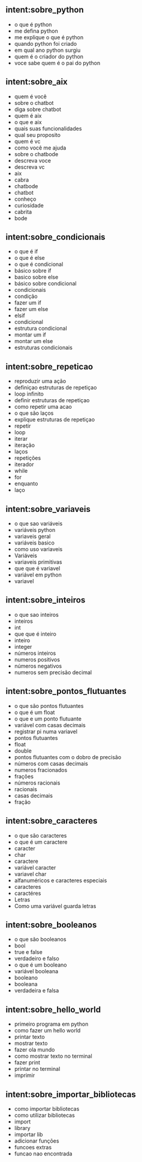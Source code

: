 ## intent:sobre_python
- o que é python
- me defina python
- me explique o que é python
- quando python foi criado
- em qual ano python surgiu
- quem é o criador do python
- voce sabe quem é o pai do python

## intent:sobre_aix
- quem é você
- sobre o chatbot
- diga sobre chatbot
- quem é aix
- o que e aix
- quais suas funcionalidades
- qual seu proposito
- quem é vc
- como você me ajuda
- sobre o chatbode
- descreva voce
- descreva vc
- aix
- cabra
- chatbode
- chatbot
- conheço
- curiosidade
- cabrita
- bode

## intent:sobre_condicionais
- o que é if
- o que é else
- o que é condicional
- básico sobre if
- basico sobre else
- básico sobre condicional
- condicionais
- condição
- fazer um if
- fazer um else
- elsif
- condicional
- estrutura condicional
- montar um if
- montar um else
- estruturas condicionais

## intent:sobre_repeticao
- reproduzir uma ação
- definiçao estruturas de repetiçao
- loop infinito
- definir estruturas de repetiçao
- como repetir uma acao
- o que são laços
- explique estruturas de repetiçao
- repetir
- loop
- iterar
- iteração
- laços
- repetições
- iterador
- while
- for
- enquanto
- laço

## intent:sobre_variaveis
- o que sao variáveis
- variáveis python
- variaveis geral
- variáveis basico
- como uso variaveis
- Variáveis
- variaveis primitivas
- que que é variavel
- variável em python
- variavel

## intent:sobre_inteiros
- o que sao inteiros
- inteiros
- int
- que que é inteiro
- inteiro
- integer
- números inteiros
- numeros positivos
- números negativos
- numeros sem precisão decimal

## intent:sobre_pontos_flutuantes
- o que são pontos flutuantes
- o que é um float
- o que e um ponto flutuante
- variável com casas decimais
- registrar pi numa variavel
- pontos flutuantes
- float
- double
- pontos flutuantes com o dobro de precisão
- números com casas decimais
- numeros fracionados
- frações
- números racionais
- racionais
- casas decimais
- fração

## intent:sobre_caracteres
- o que são caracteres
- o que é um caractere
- caracter
- char
- caractere
- variável caracter
- variavel char
- alfanuméricos e caracteres especiais
- caracteres
- caractéres
- Letras
- Como uma variável guarda letras

## intent:sobre_booleanos
- o que são booleanos
- bool
- true e false
- verdadeiro e falso
- o que é um booleano
- variável booleana
- booleano
- booleana
- verdadeira e falsa

## intent:sobre_hello_world
- primeiro programa em python
- como fazer um hello world
- printar texto
- mostrar texto
- fazer ola mundo
- como mostrar texto no terminal
- fazer print
- printar no terminal
- imprimir

## intent:sobre_importar_bibliotecas
- como importar bibliotecas
- como utilizar bibliotecas
- import
- library
- importar lib
- adicionar funções
- funcoes extras
- funcao nao encontrada